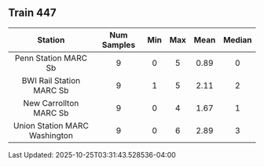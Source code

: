 ## Train 447

| Station | Num Samples | Min | Max | Mean | Median |
| :-----: | :---------: | :-: | :-: | :--: | :----: |
| Penn Station MARC Sb | 9 | 0 | 5 | 0.89 | 0 |
| BWI Rail Station MARC Sb | 9 | 1 | 5 | 2.11 | 2 |
| New Carrollton MARC Sb | 9 | 0 | 4 | 1.67 | 1 |
| Union Station MARC Washington | 9 | 0 | 6 | 2.89 | 3 |


Last Updated: 2025-10-25T03:31:43.528536-04:00